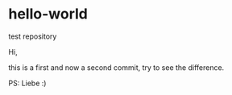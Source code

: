 # hello-world
test repository

Hi,

this is a first and now a second commit, try to see the difference.

PS: Liebe :)
